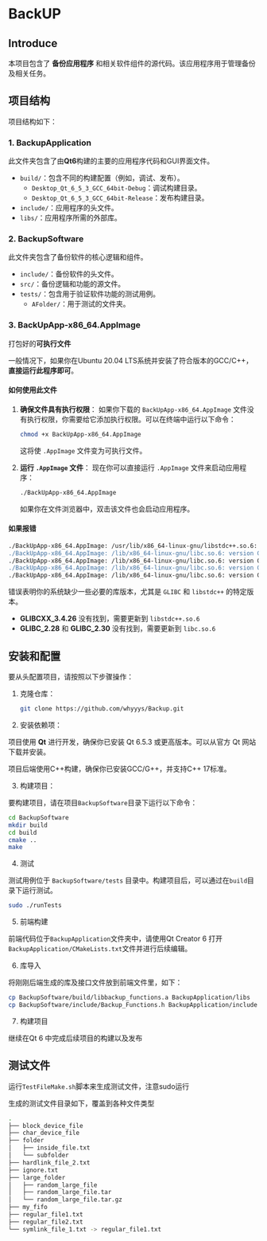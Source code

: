 # BackUP
## Introduce

本项目包含了 **备份应用程序** 和相关软件组件的源代码。该应用程序用于管理备份及相关任务。

## 项目结构

项目结构如下：

### 1. **BackupApplication**

此文件夹包含了由**Qt6**构建的主要的应用程序代码和GUI界面文件。

- `build/`：包含不同的构建配置（例如，调试、发布）。
  - `Desktop_Qt_6_5_3_GCC_64bit-Debug`：调试构建目录。
  - `Desktop_Qt_6_5_3_GCC_64bit-Release`：发布构建目录。
- `include/`：应用程序的头文件。
- `libs/`：应用程序所需的外部库。

### 2. **BackupSoftware**

此文件夹包含了备份软件的核心逻辑和组件。

- `include/`：备份软件的头文件。
- `src/`：备份逻辑和功能的源文件。
- `tests/`：包含用于验证软件功能的测试用例。
  - `AFolder/`：用于测试的文件夹。

### 3. **BackUpApp-x86_64.AppImage**

打包好的**可执行文件**

一般情况下，如果你在Ubuntu 20.04 LTS系统并安装了符合版本的GCC/C++，**直接运行此程序即可**。

#### 如何使用此文件

1. **确保文件具有执行权限**： 如果你下载的 `BackUpApp-x86_64.AppImage` 文件没有执行权限，你需要给它添加执行权限。可以在终端中运行以下命令：

   ```bash
   chmod +x BackUpApp-x86_64.AppImage
   ```

   这将使 `.AppImage` 文件变为可执行文件。

2. **运行 `.AppImage` 文件**： 现在你可以直接运行 `.AppImage` 文件来启动应用程序：

   ```bash
   ./BackUpApp-x86_64.AppImage
   ```

   如果你在文件浏览器中，双击该文件也会启动应用程序。

#### 如果报错

```bash
./BackUpApp-x86_64.AppImage: /usr/lib/x86_64-linux-gnu/libstdc++.so.6: version GLIBCXX_3.4.26' not found (required by ./BackUpApp-x86_64.AppImage)
./BackUpApp-x86_64.AppImage: /lib/x86_64-linux-gnu/libc.so.6: version GLIBC_2.28' not found (required by /tmp/.mount_BackUptoYBPb/lib/libQt6Core.so.6)
./BackUpApp-x86_64.AppImage: /lib/x86_64-linux-gnu/libc.so.6: version GLIBC_2.28' not found (required by /tmp/.mount_BackUptoYBPb/lib/libglib-2.0.so.0)
./BackUpApp-x86_64.AppImage: /lib/x86_64-linux-gnu/libc.so.6: version GLIBC_2.28' not found (required by /tmp/.mount_BackUptoYBPb/lib/libsystemd.so.0)
./BackUpApp-x86_64.AppImage: /lib/x86_64-linux-gnu/libc.so.6: version GLIBC_2.30' not found (required by /tmp/.mount_BackUptoYBPb/lib/libsystemd.so.0)
```

错误表明你的系统缺少一些必要的库版本，尤其是 `GLIBC` 和 `libstdc++` 的特定版本。

- **GLIBCXX_3.4.26** 没有找到，需要更新到 `libstdc++.so.6`
- **GLIBC_2.28** 和 **GLIBC_2.30** 没有找到，需要更新到 `libc.so.6`

## 安装和配置

要从头配置项目，请按照以下步骤操作：

1. 克隆仓库：

   ```bash
   git clone https://github.com/whyyys/Backup.git
   ```

2. 安装依赖项：

项目使用 **Qt** 进行开发，确保你已安装 Qt 6.5.3 或更高版本。可以从官方 Qt 网站下载并安装。

项目后端使用C++构建，确保你已安装GCC/G++，并支持C++ 17标准。

3. 构建项目：

要构建项目，请在项目`BackupSoftware`目录下运行以下命令：

```bash
cd BackupSoftware
mkdir build
cd build
cmake ..
make
```

4. 测试

测试用例位于 `BackupSoftware/tests` 目录中。构建项目后，可以通过在`build`目录下运行测试。

```bash
sudo ./runTests
```

5. 前端构建

前端代码位于`BackupApplication`文件夹中，请使用Qt Creator 6 打开`BackupApplication/CMakeLists.txt`文件并进行后续编辑。

6. 库导入

将刚刚后端生成的库及接口文件放到前端文件里，如下：

```bash
cp BackupSoftware/build/libbackup_functions.a BackupApplication/libs
cp BackupSoftware/include/Backup_Functions.h BackupApplication/include
```

7. 构建项目

继续在Qt 6 中完成后续项目的构建以及发布

## 测试文件

运行`TestFileMake.sh`脚本来生成测试文件，注意sudo运行

生成的测试文件目录如下，覆盖到各种文件类型

```bash
.
├── block_device_file
├── char_device_file
├── folder
│   ├── inside_file.txt
│   └── subfolder
├── hardlink_file_2.txt
├── ignore.txt
├── large_folder
│   ├── random_large_file
│   ├── random_large_file.tar
│   └── random_large_file.tar.gz
├── my_fifo
├── regular_file1.txt
├── regular_file2.txt
└── symlink_file_1.txt -> regular_file1.txt
```

